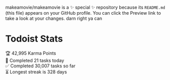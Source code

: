 makeamovie/makeamovie is a ✨ special ✨ repository because its `README.md` (this file) appears on your GitHub profile.
You can click the Preview link to take a look at your changes. darn right ya can

# Todoist Stats

<!-- TODO-IST:START -->
🏆  42,995 Karma Points           
🌸  Completed 21 tasks today           
✅  Completed 30,007 tasks so far           
⏳  Longest streak is 328 days
<!-- TODO-IST:END -->